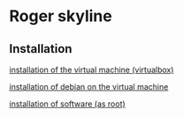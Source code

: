 # Roger skyline

## Installation

[installation of the virtual machine (virtualbox)](https://github.com/fxbabin/roger_skyline/blob/master/install/vm_install.md)

[installation of debian on the virtual machine](https://github.com/fxbabin/roger_skyline/blob/master/install/debian_install.md)

[installation of software (as root)](https://github.com/fxbabin/roger_skyline/blob/master/install/debian_software_install.md)
